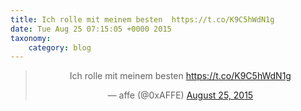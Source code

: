 ```yaml
---
title: Ich rolle mit meinem besten  https://t.co/K9C5hWdN1g
date: Tue Aug 25 07:15:05 +0000 2015
taxonomy:
    category: blog
---
```

<blockquote class="twitter-tweet" align="center" width="350"><p lang="de" dir="ltr">Ich rolle mit meinem besten  <a href="https://t.co/K9C5hWdN1g">https://t.co/K9C5hWdN1g</a></p>&mdash; affe (@0xAFFE) <a href="https://twitter.com/0xAFFE/status/636074299204476928">August 25, 2015</a></blockquote>
